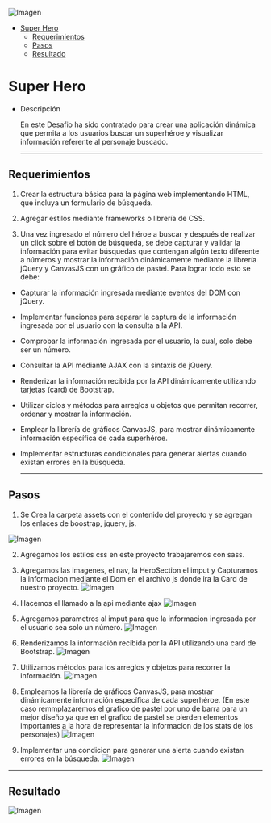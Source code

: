 ![Imagen](../Super%20Hero/assets/img/sh2.jpg)

- [Super Hero](#super-hero)
  - [Requerimientos](#requerimientos)
  - [Pasos](#pasos)
  - [Resultado](#resultado)

# Super Hero

- Descripción

  En este Desafio ha sido contratado para crear una aplicación dinámica que permita a los usuarios buscar un superhéroe y visualizar información referente al personaje buscado.


  ---

## Requerimientos

1. Crear la estructura básica para la página web implementando HTML, que incluya un formulario de búsqueda.
2. Agregar estilos mediante frameworks o librería de CSS.

3. Una vez ingresado el número del héroe a buscar y después de realizar un click sobre
el botón de búsqueda, se debe capturar y validar la información para evitar búsquedas
que contengan algún texto diferente a números y mostrar la información
dinámicamente mediante la librería jQuery y CanvasJS con un gráfico de pastel. Para lograr todo esto se debe: 

* Capturar la información ingresada mediante eventos del DOM con jQuery.
* Implementar funciones para separar la captura de la información ingresada
por el usuario con la consulta a la API.
* Comprobar la información ingresada por el usuario, la cual, solo debe ser un
número.
* Consultar la API mediante AJAX con la sintaxis de jQuery.

* Renderizar la información recibida por la API dinámicamente utilizando
tarjetas (card) de Bootstrap.
* Utilizar ciclos y métodos para arreglos u objetos que permitan recorrer, ordenar
y mostrar la información.
* Emplear la librería de gráficos CanvasJS, para mostrar dinámicamente
información específica de cada superhéroe.
* Implementar estructuras condicionales para generar alertas cuando existan
errores en la búsqueda.
   

   ---



## Pasos

1. Se Crea la carpeta assets con el contenido del proyecto y se agregan los enlaces de boostrap, jquery, js.

![Imagen](./assets/img/Captura%20de%20pantalla%202024-08-05%20213404.png)



2.  Agregamos los estilos css en este proyecto trabajaremos con sass.


3. Agregamos las imagenes, el nav, la HeroSection el imput y Capturamos la informacion mediante el Dom en el archivo js donde ira la Card de nuestro proyecto.
   ![Imagen](./assets/img/06%20154439.png)
   

4. Hacemos el llamado a la api mediante ajax
   ![Imagen](./assets/img/06%20155631.png)

5. Agregamos parametros al imput para que la informacion ingresada por el usuario sea solo un
número.
![Imagen](./assets/img/06%20154913.png)
 
6. Renderizamos la información recibida por la API utilizando una card de Bootstrap.
   ![Imagen](./assets/img/06%20160616.png)

7. Utilizamos métodos para los arreglos y objetos para recorrer la información.
   ![Imagen](./assets/img/06%20161248.png)

8. Empleamos la librería de gráficos CanvasJS, para mostrar dinámicamente
información específica de cada superhéroe. (En este caso remmplazaremos el grafico de pastel por uno
de barra para un mejor diseño ya que en el grafico de pastel se pierden elementos importantes a la hora de representar la informacion de los stats de los personajes)
 ![Imagen](./assets/img/06%20153922.png)

1. Implementar una condicion para generar una alerta cuando existan errores en la búsqueda.
   ![Imagen](./assets/img/06%20162506.png)
 
---

## Resultado

![Imagen](./assets/img/06%20153302.png)
















